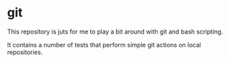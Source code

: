 # git

This repository is juts for me to play a bit around with git and bash scripting.

It contains a number of tests that perform simple git actions on local repositories.
